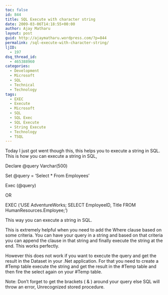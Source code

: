 ```yaml
---
toc: false
id: 844
title: SQL Execute with character string
date: 2009-03-06T14:18:55+00:00
author: Ajay Matharu
layout: post
guid: http://ajaymatharu.wordpress.com/?p=844
permalink: /sql-execute-with-character-string/
ljID:
  - 197
dsq_thread_id:
  - 465388960
categories:
  - Development
  - Microsoft
  - SQL
  - Technical
  - Technology
tags:
  - EXEC
  - Execute
  - Microsoft
  - SQL
  - SQL Exec
  - SQL Execute
  - String Execute
  - Technology
  - TSQL
---
```

Today I just got went though this, this helps you to execute a string in SQL. This is how you can execute a string in SQL,

Declare @query Varchar(500)

Set @query = &#8216;Select * From Employees&#8217;

Exec (@query)

OR

EXEC (&#8216;USE AdventureWorks; SELECT EmployeeID, Title FROM HumanResources.Employee;&#8217;)

This way you can execute a string in SQL.

This is extremely helpful when you need to add the Where clause based on some criteria. You can have your query in a string and based on that criteria you can append the clause in that string and finally execute the string at the end. This works perfectly.

However this does not work if you want to execute the query and get the result in the Dataset in your .Net application. For that you need to create a #Temp table execute the string and get the result in the #Temp table and then fire the select again on your #Temp table.

Note: Don&#8217;t forget to get the brackets ( & ) around your query else SQL will throw an error, Unrecognized stored procedure.
